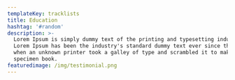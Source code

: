 ```yaml
---
templateKey: tracklists
title: Education
hashtag: '#random'
description: >-
  Lorem Ipsum is simply dummy text of the printing and typesetting industry.
  Lorem Ipsum has been the industry's standard dummy text ever since the 1500s,
  when an unknown printer took a galley of type and scrambled it to make a type
  specimen book.
featuredimage: /img/testimonial.png
---
```

